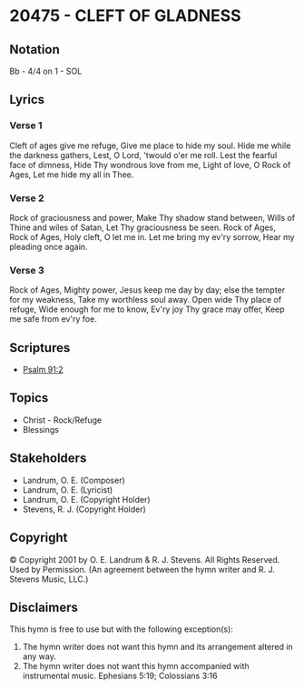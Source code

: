 # 20475 - CLEFT OF GLADNESS

## Notation

Bb - 4/4 on 1 - SOL

## Lyrics

### Verse 1

Cleft of ages give me refuge, Give me place to hide my soul. Hide me while the darkness gathers, Lest, O Lord, 'twould o'er me roll. Lest the fearful face of dimness, Hide Thy wondrous love from me, Light of love, O Rock of Ages, Let me hide my all in Thee.

### Verse 2

Rock of graciousness and power, Make Thy shadow stand between, Wills of Thine and wiles of Satan, Let Thy graciousness be seen. Rock of Ages, Rock of Ages, Holy cleft, O let me in. Let me bring my ev'ry sorrow, Hear my pleading once again.

### Verse 3

Rock of Ages, Mighty power, Jesus keep me day by day; else the tempter for my weakness, Take my worthless soul away. Open wide Thy place of refuge, Wide enough for me to know, Ev'ry joy Thy grace may offer, Keep me safe from ev'ry foe.


## Scriptures

- [Psalm 91:2](https://www.biblegateway.com/passage/?search=Psalm%2091%3A2)

## Topics

- Christ - Rock/Refuge
- Blessings

## Stakeholders

- Landrum, O. E. (Composer)
- Landrum, O. E. (Lyricist)
- Landrum, O. E. (Copyright Holder)
- Stevens, R. J. (Copyright Holder)

## Copyright

© Copyright 2001 by O. E. Landrum & R. J. Stevens. All Rights Reserved. Used by Permission.
(An agreement between the hymn writer and R. J. Stevens Music, LLC.)

## Disclaimers

This hymn is free to use but with the following exception(s):
1. The hymn writer does not want this hymn and its arrangement altered in any way.
2. The hymn writer does not want this hymn accompanied with instrumental music.
Ephesians 5:19; Colossians 3:16

